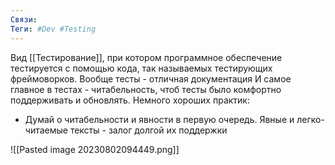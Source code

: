 ```yaml
---
Связи: 
Теги: #Dev #Testing
---
```

Вид [[Тестирование]], при котором программное обеспечение тестируется с помощью кода, так называемых тестирующих фреймоворков.
Вообще тесты - отличная документация
И самое главное в тестах - читабельность, чтоб тесты было комфортно поддерживать и обновлять.
Немного хороших практик:
- Думай о читабельности и явности в первую очередь. Явные и легко-читаемые тексты - залог долгой их поддержки


![[Pasted image 20230802094449.png]]
